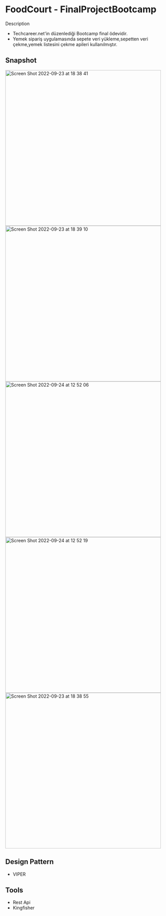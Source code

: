 #  FoodCourt - FinalProjectBootcamp

Description
- Techcareer.net'in düzenlediği Bootcamp final ödevidir. 
- Yemek sipariş uygulamasında sepete veri yükleme,sepetten veri çekme,yemek listesini çekme apileri kullanılmıştır.





## Snapshot
<img width="487" alt="Screen Shot 2022-09-23 at 18 38 41" src="https://user-images.githubusercontent.com/16906501/193451298-0cd8af1f-c23e-4179-8635-4cfadcd1c4f3.png"><img width="487" alt="Screen Shot 2022-09-23 at 18 39 10" src="https://user-images.githubusercontent.com/16906501/193451306-91ebba83-05b7-4126-b912-f844a339ba86.png"><img width="487" alt="Screen Shot 2022-09-24 at 12 52 06" src="https://user-images.githubusercontent.com/16906501/193451313-29b92a2d-5d24-4185-8fc2-a21d48edf357.png"><img width="487" alt="Screen Shot 2022-09-24 at 12 52 19" src="https://user-images.githubusercontent.com/16906501/193451319-ac3b3638-9967-45f4-a3cb-064cec883639.png"><img width="487" alt="Screen Shot 2022-09-23 at 18 38 55" src="https://user-images.githubusercontent.com/16906501/193451458-c5211efc-b6fd-4e60-bd0f-af4c42a70101.png">



## Design Pattern 
- VIPER


## Tools
- Rest Api
- Kingfisher



